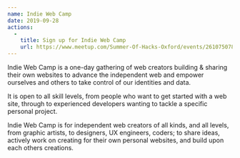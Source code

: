 ```yaml
---
name: Indie Web Camp
date: 2019-09-28
actions:
  -
    title: Sign up for Indie Web Camp
    url: https://www.meetup.com/Summer-Of-Hacks-Oxford/events/261075078/
---
```


Indie Web Camp is a one-day gathering of web creators building & sharing their own websites to advance the independent web and empower ourselves and others to take control of our identities and data.

It is open to all skill levels, from people who want to get started with a web site, through to experienced developers wanting to tackle a specific personal project.

Indie Web Camp is for independent web creators of all kinds, and all levels, from graphic artists, to designers, UX engineers, coders; to share ideas, actively work on creating for their own personal websites, and build upon each others creations.

